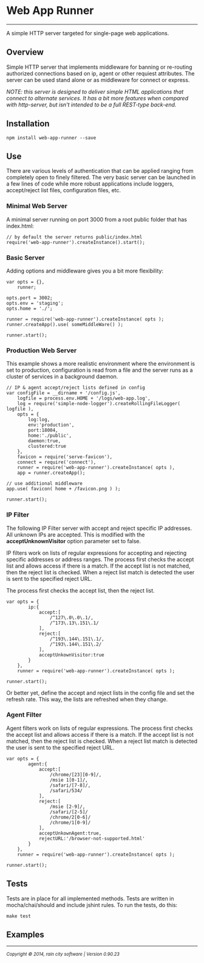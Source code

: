 # Web App Runner
- - -

A simple HTTP server targeted for single-page web applications.

## Overview

Simple HTTP server that implements middleware for banning or re-routing authorized connections based on ip, agent or other requiest attributes. The server can be used stand alone or as middleware for connect or express.

_NOTE: this server is designed to deliver simple HTML applications that connect to alternate services.  It has a bit more features when compared with http-server, but isn't intended to be a full REST-type back-end._

## Installation

	npm install web-app-runner --save

## Use

There are various levels of authentication that can be applied ranging from completely open to finely filtered.  The very basic server can be launched in a few lines of code while more robust applications include loggers, accept/reject list files, configuration files, etc. 

### Minimal Web Server

A minimal server running on port 3000 from a root public folder that has index.html:

    // by default the server returns public/index.html
	require('web-app-runner').createInstance().start();

### Basic Server

Adding options and middleware gives you a bit more flexibility:

	var opts = {},
		runner;
	
	opts.port = 3002;
	opts.env = 'staging';
	opts.home = './';
	
	runner = require('web-app-runner').createInstance( opts );
	runner.createApp().use( someMiddleWare() );
	
	runner.start();
    
### Production Web Server

This example shows a more realistic environment where the environment is set to production, configuration is read from a file and the server runs as a cluster of services in a background daemon.

	// IP & agent accept/reject lists defined in config
	var configFile = __dirname + '/config.js',
    	logfile = process.env.HOME + '/logs/web-app.log',
    	log = require('simple-node-logger').createRollingFileLogger( logfile ),
    	opts = { 
        	log:log,
        	env:'production',
        	port:18004,
        	home:'./public',
        	daemon:true,
        	clustered:true
    	},
    	favicon = require('serve-favicon'),
    	connect = require('connect'),  
    	runner = require('web-app-runner').createInstance( opts ),
    	app = runner.createApp();
    
    // use additional middleware
    app.use( favicon( home + /favicon.png ) );
    
	runner.start();

### IP Filter

The following IP Filter server with accept and reject specific IP addresses.  All unknown IPs are accepted.  This is modified with the __acceptUnknownVisitor__ option parameter set to false.

IP filters work on lists of regular expressions for accepting and rejecting specific addresses or address ranges.  The process first checks the accept list and allows access if there is a match.  If the accept list is not matched, then the reject list is checked.  When a reject list match is detected the user is sent to the specified reject URL.

The process first checks the accept list, then the reject list.

	var opts = {
			ip:{
				accept:[
					/^127\.0\.0\.1/,
					/^173\.13\.151\.1/
				],
				reject:[
					/^193\.144\.151\.1/,
					/^193\.144\.151\.2/
				],
				acceptUnkownVisitor:true
			}
		},
		runner = require('web-app-runner').createInstance( opts );
		
	runner.start();
	
Or better yet, define the accept and reject lists in the config file and set the refresh rate.  This way, the lists are refreshed when they change.

### Agent Filter

Agent filters work on lists of regular expressions.  The process first checks the accept list and allows access if there is a match.  If the accept list is not matched, then the reject list is checked.  When a reject list match is detected the user is sent to the specified reject URL.  

	var opts = {
			agent:{
				accept:[
					/chrome/[23][0-9]/,
					/msie 1[0-1]/,
					/safari/[7-8]/,
					/safari/534/
				],
				reject:[
					/msie [2-9]/,
					/safari/[2-5]/
					/chrome/2[0-6]/
					/chrome/1[0-9]/
				],
				acceptUnkownAgent:true,
				rejectURL:'/browser-not-supported.html'
			}
		},
		runner = require('web-app-runner').createInstance( opts );
		
	runner.start();

## Tests

Tests are in place for all implemented methods. Tests are written in mocha/chai/should and include jshint rules.  To run the tests, do this:

	make test
	
## Examples
	
- - -
<p><small><em>Copyright © 2014, rain city software | Version 0.90.23</em></small></p>
